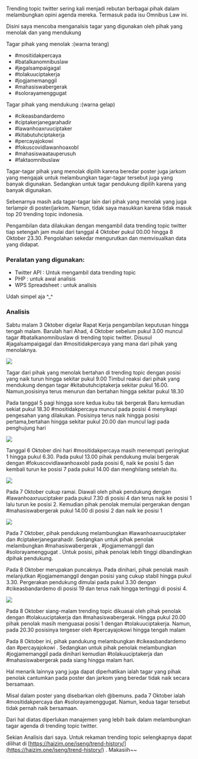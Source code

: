 Trending topic twitter sering kali menjadi rebutan berbagai pihak dalam melambungkan opini agenda mereka. Termasuk pada isu Omnibus Law ini.

Disini saya mencoba menganalsis tagar yang digunakan oleh pihak yang menolak dan yang mendukung

Tagar pihak yang menolak :(warna terang)

* #mositidakpercaya
* #batalkanomnibuslaw
* #jegalsampaigagal
* #tolakuuciptakerja
* #jogjamemanggil
* #mahasiswabergerak
* #solorayamenggugat

Tagar pihak yang mendukung :(warna gelap)

* #cikeasbandardemo
* #ciptakerjanegarahadir
* #lawanhoaxruuciptaker
* #kitabutuhciptakerja
* #percayajokowi
* #fokuscovidlawanhoaxobl
* #mahasiswaatauperusuh
* #faktaomnibuslaw

Tagar-tagar pihak yang menolak dipilih karena beredar poster juga jarkom yang mengajak untuk melambungkan tagar-tagar tersebut juga yang banyak digunakan. Sedangkan untuk tagar pendukung dipilih karena yang banyak digunakan.

Sebenarnya masih ada tagar-tagar lain dari pihak yang menolak yang juga terlampir di poster/jarkom. Namun, tidak saya masukkan karena tidak masuk top 20 trending topic indonesia.

Pengambilan data dilakukan dengan mengambil data trending topic twitter tiap setengah jam mulai dari tanggal 4 Oktober pukul 00.00 hingga 8 Oktober 23.30. Pengolahan sekedar mengurutkan dan memvisualkan data yang didapat.

### Peralatan yang digunakan:

* Twitter API : Untuk mengambil data trending topic
* PHP : untuk awal analisis
* WPS Spreadsheet : untuk analisis

Udah simpel aja ^_^

### Analisis

Sabtu malam 3 Oktober digelar Rapat Kerja pengambilan keputusan hingga tengah malam. Barulah hari Ahad, 4 Oktober sebelum pukul 3.00 muncul tagar #batalkanomnibuslaw di trending topic twitter. Disusul #jagalsampaigagal dan #mositidakpercaya yang mana dari pihak yang menolaknya.

![](https://pbs.twimg.com/media/Ej40faQVoAAfXVg?format=jpg&name=large)

Tagar dari pihak yang menolak bertahan di trending topic dengan posisi yang naik turun hingga sekitar pukul 9.00 Timbul reaksi dari pihak yang mendukung dengan tagar #kitabutuhciptakerja sekitar pukul 16.00. Namun,posisinya terus menurun dan bertahan hingga sekitar pukul 18.30

Pada tanggal 5 pagi hingga sore kedua kubu tak bergerak Baru kemudian sekiat pukul 18.30 #mositidakpercaya muncul pada posisi 4 menyikapi pengesahan yang dilakukan. Posisinya terus naik hingga posisi pertama,bertahan hingga sekitar pukul 20.00 dan muncul lagi pada penghujung hari

![](https://pbs.twimg.com/media/Ej41APyU4AAAtQK?format=png&name=large)

Tanggal 6 Oktober dini hari #mositidakpercaya masih menempati peringkat 1 hingga pukul 6.30. Pada pukul 13.00 pihak pendukung mulai bergerak dengan #fokuscovidlawanhoaxobl pada posisi 6, naik ke posisi 5 dan kembali turun ke posisi 7 pada pukul 14.00 dan menghilang setelah itu.

![](https://pbs.twimg.com/media/Ej41T8BUwAAw7GE?format=png&name=large)

Pada 7 Oktober cukup ramai. Diawali oleh pihak pendukung dengan #lawanhoaxruuciptaker pada pukul 7.30 di posisi 4 dan terus naik ke posisi 1 lalu turun ke posisi 2. Kemudian pihak penolak memulai pergerakan dengan #mahasiswabergerak pukul 14.00 di posisi 2 dan naik ke posisi 1

![](https://pbs.twimg.com/media/Ej41dSgU4AECDGr?format=png&name=large)

Pada 7 Oktober, pihak pendukung melambungkan #lawanhoaxruuciptaker dan #ciptakerjanegarahadir. Sedangkan untuk pihak penolak melambungkan #mahasiswabergerak , #jogjamemanggil dan #solorayamenggugat . Untuk posisi, pihak penolak lebih tinggi dibandingkan dpihak pendukung.

Pada 8 Oktober merupakan puncaknya. Pada dinihari, pihak penolak masih melanjutkan #jogjamemanggil dengan posisi yang cukup stabil hingga pukul 3.30. Pergerakan pendukung dimulai pada pukul 3.30 dengan #cikeasbandardemo di posisi 19 dan terus naik hingga tertinggi di posisi 4.

![](https://pbs.twimg.com/media/Ej41v7_UwAECdR3?format=png&name=large)

Pada 8 Oktober siang-malam trending topic dikuasai oleh pihak penolak dengan #tolakuuciptakerja dan #mahasiswabergerak. Hingga pukul 20.00 pihak penolak masih menguasai posisi 1 dengan #tolakuuciptakerja. Namun, pada 20.30 posisinya tergeser oleh #percayajokowi hingga tengah malam

Pada 8 Oktober ini, pihak pandukung melambungkan #cikeasbandardemo dan #percayajokowi . Sedangkan untuk pihak penolak melambungkan #jogjamemanggil pada dinihari kemudian #tolakuuciptakerja dan #mahasiswabergerak pada siang hingga malam hari.

Hal menarik lainnya yang juga dapat diperhatikan ialah tagar yang pihak penolak cantumkan pada poster dan jarkom yang beredar tidak naik secara bersamaan.

Misal dalam poster yang disebarkan oleh @bemuns. pada 7 Oktober ialah #mositidakpercaya dan #solorayamenggugat. Namun, kedua tagar tersebut tidak pernah naik bersamaan.

Dari hal diatas diperlukan manajemen yang lebih baik dalam melambungkan tagar agenda di trending topic twitter.

Sekian Analisis dari saya. Untuk rekaman trending topic selengkapnya dapat dilihat di [https://haizim.one/iseng/trend-history/](https://haizim.one/iseng/trend-history/) . Makasiih~~